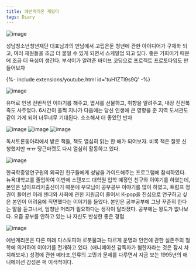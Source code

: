```yaml
---
title: 에반게리온 재밌다
tags: Diary
---
```


![image](/assets/images/250714_1.jpeg)

 성남청소년청년재단 대표님과의 만남에서 고립은둔 청년에 관한 아이디어가 구체화 되고, 여러 재원들을 조금 더 붙일 수 있게 되면서 스케일업 되고 있다. 좋은 기회이기 때문에 조금 더 욕심이 생긴다. 부삭이가 알려준 바이브 코딩으로 프로젝트 프로토타입도 만들어보자 

<div>{%- include extensions/youtube.html id='tuH1ZTl9s9Q' -%}</div>

![image](/assets/images/250714_2.jpeg)

유머로 인생 전반적인 이야기를 해주고, 엽서를 선물하고, 취향을 알려주고, 내장 진전복죽도 사주었다. 6시간이 훌쩍 지나가 다음에는 당신 인생에 큰 영향을 준 지역 도서관도 같이 가게 되어 너무너무 기대된다. 소소해서 더 좋았던 반차

![image](/assets/images/250714_3.jpeg)
![image](/assets/images/250714_4.jpeg)
![image](/assets/images/250714_5.png)

독서토론동아리에서 받은 책들, 책도 열심히 읽는 한 해가 되어보자. 비록 책은 잘못 신청했지만 ㅠㅠ 당근마켓도 다시 열심히 활동하고 있다.

![image](/assets/images/250714_6.jpeg)

한국학중앙연구원의 외국인 친구들에게 성남을 가이드해주는 프로그램에 참석하였다. 뉴욕대학교를 졸업하여 이번에 스탠포드 대학원 입학 예정인 친구와 이야기를 하였는데, 본인은 남아프리카출신이기 때문에 부모님이 공부공부 이야기를 많이 하였고, 트럼프 정권이 들어선 이래 젠더와 사회에 관한 지원금이 줄어서 K-pop을 진심으로 연구하고 싶은 본인이 어려움에 직면했다는 이야기를 들었다. 본인은 공부공부에 그냥 꾸준히 한다는 말을 듣고나서, 엄청난 머리가 필요하다는 생각이 달라졌다. 공부에는 왕도가 없나보다. 요즘 공부를 안하고 있는 나 자신도 반성한 좋은 경험

![image](/assets/images/250714_7.jpeg)

에반게리온은 다른 미래 디스토피아 로봇물과는 다르게 운명과 인연에 관한 실존주의 철학에 의거하여 이야기를 전개하고 있다. (애니메이션 감독자가 혐한자라는 것은 잠시 차치해보자.) 성경에 관한 메타포,인류의 고민과 문제를 다루면서 지금 보는 1995년의 애니메이션 감성은 퍽 이색적이다.